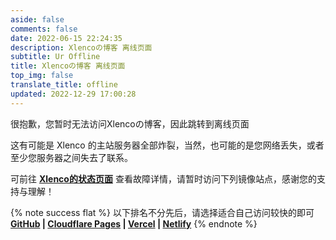 ```yaml
---
aside: false
comments: false
date: 2022-06-15 22:24:35
description: Xlencoの博客 离线页面
subtitle: Ur Offline
title: Xlencoの博客 离线页面
top_img: false
translate_title: offline
updated: 2022-12-29 17:00:28
---
```

很抱歉，您暂时无法访问Xlencoの博客，因此跳转到离线页面

这有可能是 Xlenco 的主站服务器全部炸裂，当然，也可能的是您网络丢失，或者至少您服务器之间失去了联系。

可前往 [**Xlenco的状态页面**](https://uptime.xlenco.top/status/admin) 查看故障详情，请暂时访问下列镜像站点，感谢您的支持与理解！

{% note success flat %} 以下排名不分先后，请选择适合自己访问较快的即可</br> **[GitHub](https://inxlo.is-a.dev) | [Cloudflare Pages](https://p.xlenco.top) | [Vercel](https://v.xlenco.top) | [Netlify](https://n.xlenco.top)** {% endnote %}
